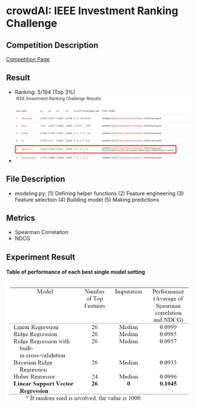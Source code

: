 # crowdAI: IEEE Investment Ranking Challenge

## Competition Description
[Competition Page](https://www.crowdai.org/challenges/ieee-investment-ranking-challenge)

## Result
* Ranking: 5/194 (Top 3%)
* <img src="https://github.com/lwkuant/Competition_crowdAI_IEEE_Investment_Ranking_Challenge/blob/master/Competition_Result.png">

## File Description
* modeling.py: 
    (1) Defining helper functions
    (2) Feature engineering
    (3) Feature selection
    (4) Building model
    (5) Making predictions

## Metrics
* Spearman Correlation
* NDCG

## Experiment Result
#### Table of performance of each best single model setting
<img src="https://github.com/lwkuant/Competition_crowdAI_IEEE_Investment_Ranking_Challenge/blob/master/Experiment_Result.png">
